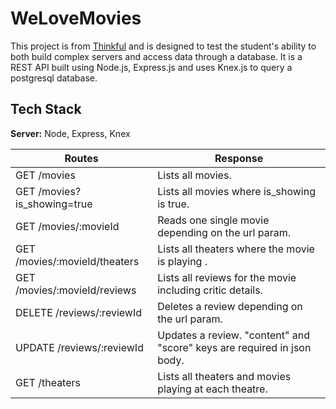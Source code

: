 # WeLoveMovies

This project is from [Thinkful](https://www.thinkful.com/bootcamp/web-development/) and is designed to test the student's ability to both build complex servers and access data through a database. It is a REST API built using Node.js, Express.js and uses Knex.js to query a postgresql database.

## Tech Stack

**Server:** Node, Express, Knex

| Routes                        | Response                                                               |
| ----------------------------- | ---------------------------------------------------------------------- |
| GET /movies                   | Lists all movies.                                                      |
| GET /movies?is_showing=true   | Lists all movies where is_showing is true.                             |
| GET /movies/:movieId          | Reads one single movie depending on the url param.                     |
| GET /movies/:movieId/theaters | Lists all theaters where the movie is playing .                        |
| GET /movies/:movieId/reviews  | Lists all reviews for the movie including critic details.              |
| DELETE /reviews/:reviewId     | Deletes a review depending on the url param.                           |
| UPDATE /reviews/:reviewId     | Updates a review. "content" and "score" keys are required in json body.|
| GET /theaters                 | Lists all theaters and movies playing at each theatre.                 |
